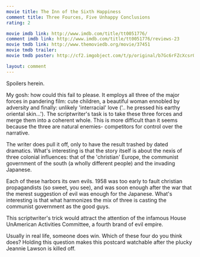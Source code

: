 ```yaml
---
movie title: The Inn of the Sixth Happiness
comment title: Three Fources, Five Unhappy Conclusions
rating: 2

movie imdb link: http://www.imdb.com/title/tt0051776/
comment imdb link: http://www.imdb.com/title/tt0051776/reviews-23
movie tmdb link: http://www.themoviedb.org/movie/37451
movie tmdb trailer: 
movie tmdb poster: http://cf2.imgobject.com/t/p/original/b7Gc6rFZcXcsrQiXaDl0719h2wa.jpg

layout: comment
---
```


Spoilers herein.

My gosh: how could this fail to please. It employs all three of the major forces in pandering  film: cute children, a beautiful woman ennobled by adversity and finally: unlikely 'interracial'  love ('.. he pressed his earthy oriental skin...'). The scriptwriter's task is to take these three  forces and merge them into a coherent whole. This is more difficult than it seems because  the three are natural enemies- competitors for control over the narrative.

The writer does pull it off, only to have the result trashed by dated dramatics. What's  interesting is that the story itself is about the nexis of three colonial influences: that of the  'christian' Europe, the communist government of the south (a wholly different people) and  the invading Japanese.

Each of these harbors its own evils. 1958 was too early to fault christian propagandists (so  sweet, you see), and was soon enough after the war that the merest suggestion of evil was  enough for the Japanese. What's interesting is that what harmonizes the mix of three is  casting the communist government as the good guys.

This scriptwriter's trick would attract the attention of the infamous House UnAmerican  Activities Committee, a fourth brand of evil empire.

Usually in real life, someone does win. Which of these four do you think does? Holding this  question makes this postcard watchable after the plucky Jeannie Lawson is killed off.